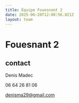 ```yaml
---
title: Équipe Fouesnant 2
date: 2025-06-20T12:08:56.821Z
layout: team
---
```


# Fouesnant 2



## contact 

Denis Madec

06 64 26 81 06

denisma29@gmail.com

